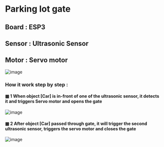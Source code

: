 # Parking lot gate

## Board  : ESP3
## Sensor : Ultrasonic Sensor
## Motor  : Servo motor

![image](https://user-images.githubusercontent.com/68363309/202601823-7c17cbe1-cb20-4634-b2d9-2f73f00d0054.png)

### How it work step by step : 

#### ▦ 1 When object [Car] is in-front of one of the ultrasonic sensor, it detects it and triggers Servo motor and opens the gate

![image](https://user-images.githubusercontent.com/68363309/202603874-5b5dfd95-d282-4b13-8639-6ef23eed9dc9.png)


#### ▦ 2 After object [Car] passed through gate, it will trigger the second ultrasonic sensor, triggers the servo motor and closes the gate

![image](https://user-images.githubusercontent.com/68363309/202604809-bc218953-53c7-4c88-b000-72be3a29d2f1.png)




